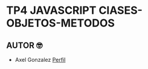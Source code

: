 # TP4 JAVASCRIPT ClASES-OBJETOS-METODOS

## AUTOR 🤓
- Axel Gonzalez [Perfil](https://github.com/AxelGzlzz)


